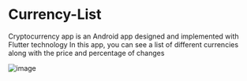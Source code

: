 # Currency-List
Cryptocurrency app is an Android app designed and implemented with Flutter technology In this app, you can see a list of different currencies along with the price and percentage of changes


![image](https://user-images.githubusercontent.com/88787993/220138972-521850ba-737a-4bf2-9447-a1bfea9711ef.png)
